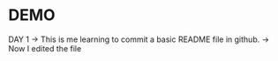 # DEMO

DAY 1
-> This is me learning to commit a basic README file in github.
-> Now I edited the file
